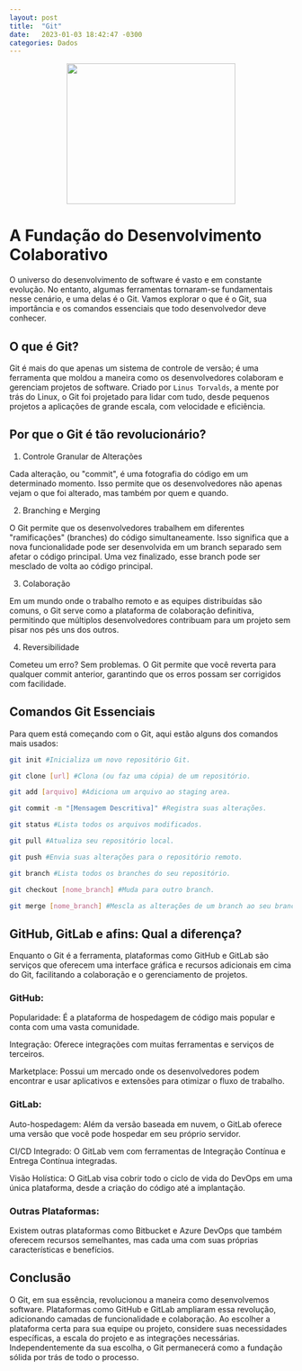```yaml
---
layout: post
title:  "Git"
date:   2023-01-03 18:42:47 -0300
categories: Dados
---
```

<p align="center">
  <img src="https://static.wixstatic.com/media/710ee0_fc58103c849a4d849549515725ee3c35~mv2.png" width="300" height="250">
</p>

# A Fundação do Desenvolvimento Colaborativo

O universo do desenvolvimento de software é vasto e em constante evolução. No entanto, algumas ferramentas tornaram-se fundamentais nesse cenário, e uma delas é o Git. Vamos explorar o que é o Git, sua importância e os comandos essenciais que todo desenvolvedor deve conhecer.

## O que é Git?

Git é mais do que apenas um sistema de controle de versão; é uma ferramenta que moldou a maneira como os desenvolvedores colaboram e gerenciam projetos de software. Criado por `Linus Torvalds`, a mente por trás do Linux, o Git foi projetado para lidar com tudo, desde pequenos projetos a aplicações de grande escala, com velocidade e eficiência.

## Por que o Git é tão revolucionário?

1. Controle Granular de Alterações

Cada alteração, ou "commit", é uma fotografia do código em um determinado momento. Isso permite que os desenvolvedores não apenas vejam o que foi alterado, mas também por quem e quando.

2. Branching e Merging

O Git permite que os desenvolvedores trabalhem em diferentes "ramificações" (branches) do código simultaneamente. Isso significa que a nova funcionalidade pode ser desenvolvida em um branch separado sem afetar o código principal. Uma vez finalizado, esse branch pode ser mesclado de volta ao código principal.

3. Colaboração

Em um mundo onde o trabalho remoto e as equipes distribuídas são comuns, o Git serve como a plataforma de colaboração definitiva, permitindo que múltiplos desenvolvedores contribuam para um projeto sem pisar nos pés uns dos outros.

4. Reversibilidade

Cometeu um erro? Sem problemas. O Git permite que você reverta para qualquer commit anterior, garantindo que os erros possam ser corrigidos com facilidade.

## Comandos Git Essenciais

Para quem está começando com o Git, aqui estão alguns dos comandos mais usados:

```bash
git init #Inicializa um novo repositório Git.
```
```bash
git clone [url] #Clona (ou faz uma cópia) de um repositório.
```
```bash
git add [arquivo] #Adiciona um arquivo ao staging area.
```
```bash
git commit -m "[Mensagem Descritiva]" #Registra suas alterações.
```
```bash
git status #Lista todos os arquivos modificados.
```
```bash
git pull #Atualiza seu repositório local.
```
```bash
git push #Envia suas alterações para o repositório remoto.
```
```bash
git branch #Lista todos os branches do seu repositório.
```
```bash
git checkout [nome_branch] #Muda para outro branch.
```
```bash
git merge [nome_branch] #Mescla as alterações de um branch ao seu branch atual.
```

## GitHub, GitLab e afins: Qual a diferença?

Enquanto o Git é a ferramenta, plataformas como GitHub e GitLab são serviços que oferecem uma interface gráfica e recursos adicionais em cima do Git, facilitando a colaboração e o gerenciamento de projetos.

### GitHub:

Popularidade: É a plataforma de hospedagem de código mais popular e conta com uma vasta comunidade.

Integração: Oferece integrações com muitas ferramentas e serviços de terceiros.

Marketplace: Possui um mercado onde os desenvolvedores podem encontrar e usar aplicativos e extensões para otimizar o fluxo de trabalho.

### GitLab:

Auto-hospedagem: Além da versão baseada em nuvem, o GitLab oferece uma versão que você pode hospedar em seu próprio servidor.

CI/CD Integrado: O GitLab vem com ferramentas de Integração Contínua e Entrega Contínua integradas.

Visão Holística: O GitLab visa cobrir todo o ciclo de vida do DevOps em uma única plataforma, desde a criação do código até a implantação.

### Outras Plataformas:

Existem outras plataformas como Bitbucket e Azure DevOps que também oferecem recursos semelhantes, mas cada uma com suas próprias características e benefícios.

## Conclusão

O Git, em sua essência, revolucionou a maneira como desenvolvemos software. Plataformas como GitHub e GitLab ampliaram essa revolução, adicionando camadas de funcionalidade e colaboração. Ao escolher a plataforma certa para sua equipe ou projeto, considere suas necessidades específicas, a escala do projeto e as integrações necessárias. Independentemente da sua escolha, o Git permanecerá como a fundação sólida por trás de todo o processo.